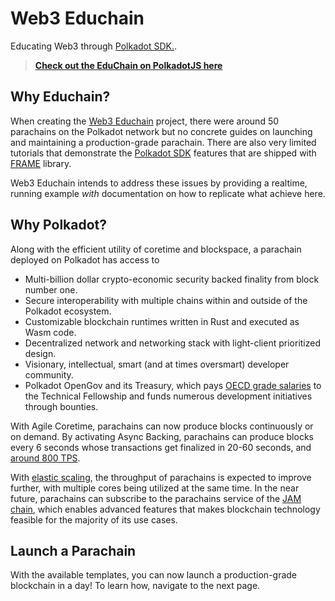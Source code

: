 # Web3 Educhain

Educating Web3 through [Polkadot SDK.](https://github.com/paritytech/polkadot-sdk).

> [**Check out the EduChain on PolkadotJS here**](https://polkadot.js.org/apps/?rpc=wss://rpc.web3educhain.xyz:443#/explorer)

## Why Educhain?

When creating the [Web3 Educhain](https://github.com/w3f/educhain) project, there were around 50 parachains on the Polkadot network but no
concrete guides on launching and maintaining a production-grade parachain. There are also very limited 
tutorials that demonstrate the [Polkadot SDK](https://paritytech.github.io/polkadot-sdk/master/polkadot_sdk_docs/polkadot_sdk/index.html) features that are 
shipped with [FRAME](https://paritytech.github.io/polkadot-sdk/master/polkadot_sdk_docs/polkadot_sdk/frame_runtime/index.html) library.

Web3 Educhain intends to address these issues by providing a realtime, running example *with* documentation on how to replicate what achieve here.

## Why Polkadot?

Along with the efficient utility of coretime and blockspace, a parachain deployed on Polkadot has access to

- Multi-billion dollar crypto-economic security backed finality from block number one.
- Secure interoperability with multiple chains within and outside of the Polkadot ecosystem.
- Customizable blockchain runtimes written in Rust and executed as Wasm code.
- Decentralized network and networking stack with light-client prioritized design.
- Visionary, intellectual, smart (and at times oversmart) developer community.
- Polkadot OpenGov and its Treasury, which pays [OECD grade salaries](https://polkadot-fellows.github.io/dashboard/#/membership) to the Technical Fellowship and funds numerous development initiatives through bounties.

With Agile Coretime, parachains can now produce blocks continuously or on demand. By activating Async Backing, parachains can produce blocks every 6 seconds whose transactions get finalized in 20-60 seconds, and
[around 800 TPS](https://polkadot.network/blog/the-way-to-a-10x-throughput-lift-on-parachains/). 

With [elastic scaling](https://github.com/paritytech/polkadot-sdk/issues/1829), the throughput of 
parachains is expected to improve further, with multiple cores being utilized at the same time. In the near future, parachains can subscribe to the parachains 
service of the [JAM chain](https://graypaper.com/), which enables advanced features that makes blockchain 
technology feasible for the majority of its use cases.

## Launch a Parachain

With the available templates, you can now launch a production-grade blockchain in a day! To learn how, navigate to the next page.